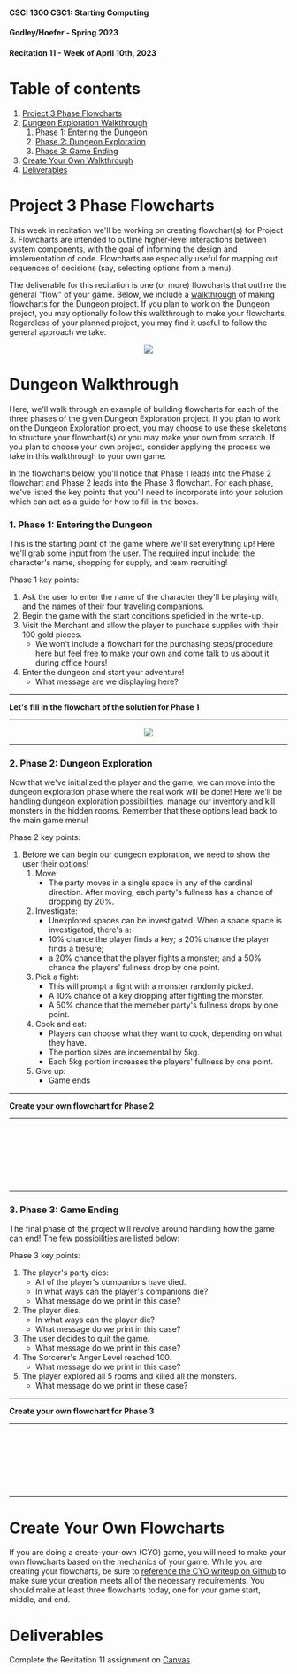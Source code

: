 #### **CSCI 1300 CSC1: Starting Computing**
#### **Godley/Hoefer - Spring 2023**
#### **Recitation 11 - Week of April 10th, 2023**

# Table of contents
1. [Project 3 Phase Flowcharts](#projectphases)
2. [Dungeon Exploration Walkthrough](#walkthrough)
   1. [Phase 1: Entering the Dungeon](#phase1)
   2. [Phase 2: Dungeon Exploration](#phase2)
   3. [Phase 3: Game Ending](#phase3)
3. [Create Your Own Walkthrough](#CYO)
3. [Deliverables](#deliverables)

# Project 3 Phase Flowcharts <a name="projectphases"></a>
This week in recitation we'll be working on creating flowchart(s) for Project 3. Flowcharts are intended to outline higher-level interactions between system components, with the goal of informing the design and implementation of code. Flowcharts are especially useful for mapping out sequences of decisions (say, selecting options from a menu).

The deliverable for this recitation is one (or more) flowcharts that outline the general "flow" of your game. Below, we include a [walkthrough](#walkthrough) of making flowcharts for the Dungeon project. If you plan to work on the Dungeon project, you may optionally follow this walkthrough to make your flowcharts. Regardless of your planned project, you may find it useful to follow the general approach we take.

<p align="center">
  <img src="images/dragon.png" />
</p>

# Dungeon Walkthrough <a name="walkthrough"></a>

Here, we'll walk through an example of building flowcharts for each of the three phases of the given Dungeon Exploration project. If you plan to work on the Dungeon Exploration project, you may choose to use these skeletons to structure your flowchart(s) or you may make your own from scratch. If you plan to choose your own project, consider applying the process we take in this walkthrough to your own game.

In the flowcharts below, you'll notice that Phase 1 leads into the Phase 2 flowchart and Phase 2 leads into the Phase 3 flowchart. For each phase, we've listed the key points that you'll need to incorporate into your solution which can act as a guide for how to fill in the boxes.

### 1. **Phase 1: Entering the Dungeon** <a name="phase1"></a>

This is the starting point of the game where we'll set everything up! Here we'll grab some input from the user. The required input include: the character's name, shopping for supply, and team recruiting! 

Phase 1 key points:
1. Ask the user to enter the name of the character they'll be playing with, and the names of their four traveling companions. 
2. Begin the game with the start conditions speficied in the write-up.
2. Visit the Merchant and allow the player to purchase supplies with their 100 gold pieces.
    * We won't include a flowchart for the purchasing steps/procedure here but feel free to make your own and come talk to us about it during office hours!
3. Enter the dungeon and start your adventure!
    * What message are we displaying here? 

-----------------------------

**Let's fill in the flowchart of the solution for Phase 1** 

-----------------------------

<p align="center">
  <img src="images/rec11_phase1.png" />
</p>

-----------------------------

### 2. **Phase 2: Dungeon Exploration** <a name="phase2"></a>
Now that we've initialized the player and the game, we can move into the dungeon exploration phase where the real work will be done! Here we'll be handling dungeon exploration possibilities, manage our inventory and kill monsters in the hidden rooms. Remember that these options lead back to the main game menu!

Phase 2 key points:
1. Before we can begin our dungeon exploration, we need to show the user their options!
    1. Move:
        * The party moves in a single space in any of the cardinal direction. After moving, each party's fullness has a chance of dropping by 20%.
    2. Investigate:
        * Unexplored spaces can be investigated. When a space space is investigated, there's a: 
        *  10% chance the player finds a key; a 20% chance the player finds a tresure; 
        * a 20% chance that the player fights a monster; and a 50% chance the players' fullness drop by one point.
    3. Pick a fight:
        * This will prompt a fight with a monster randomly picked.
        * A 10% chance of a key dropping after fighting the monster.
        * A 50% chance that the memeber party's fullness drops by one point.
    4. Cook and eat:
        * Players can choose what they want to cook, depending on what they have.
        * The portion sizes are incremental by 5kg.
        * Each 5kg portion increases the players' fullness by one point.
    5. Give up:
        * Game ends

-----------------------------

**Create your own flowchart for Phase 2** 

-----------------------------

<br/>
<br/>
<br/>
<br/>
<br/>
<br/>

-----------------------------


### 3. **Phase 3: Game Ending**  <a name="phase3"></a>
The final phase of the project will revolve around handling how the game can end! The few possibilities are listed below:

Phase 3 key points:
1. The player's party dies:
    * All of the player's companions have died.
    * In what ways can the player's companions die?
    * What message do we print in this case?
2. The player dies.
    * In what ways can the player die?
    * What message do we print in this case?
2. The user decides to quit the game. 
    * What message do we print in this case?
3. The Sorcerer's Anger Level reached 100.
    * What message do we print in this case?
3. The player explored all 5 rooms and killed all the monsters. 
    * What message do we print in these case?

-----------------------------

**Create your own flowchart for Phase 3** 

-----------------------------

<br/>
<br/>
<br/>
<br/>
<br/>
<br/>

-----------------------------

# Create Your Own Flowcharts <a name="CYO"></a>

If you are doing a create-your-own (CYO) game, you will need to make your own flowcharts based on the mechanics of your game. While you are creating your flowcharts, be sure to [reference the CYO writeup on Github](https://github.com/CSCI1300-StartingComputing/CSCI1300-Spring2023/blob/main/project/project3/project3CYO.md#requirements-) to make sure your creation meets all of the necessary requirements. You should make at least three flowcharts today, one for your game start, middle, and end. 


# Deliverables <a name="deliverables"></a>
Complete the Recitation 11 assignment on [Canvas](https://canvas.colorado.edu/courses/89853/quizzes/308726).
